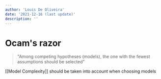 ```yaml
---
author: 'Louis De Oliveira'
date: '2021-12-16 (last update)'
description: ''
---
```

# Ocam's razor

>"Among competing hypotheses (models), the one with the fewest
assumptions should be selected”

[[Model Complexity]] should be taken into account when choosing models
